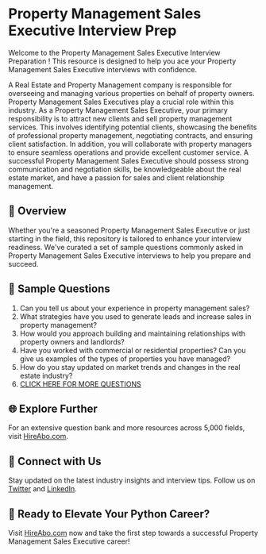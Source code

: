 # Property Management Sales Executive Interview Prep

Welcome to the Property Management Sales Executive Interview Preparation ! This resource is designed to help you ace your Property Management Sales Executive interviews with confidence.

A Real Estate and Property Management company is responsible for overseeing and managing various properties on behalf of property owners. Property Management Sales Executives play a crucial role within this industry. As a Property Management Sales Executive, your primary responsibility is to attract new clients and sell property management services. This involves identifying potential clients, showcasing the benefits of professional property management, negotiating contracts, and ensuring client satisfaction. In addition, you will collaborate with property managers to ensure seamless operations and provide excellent customer service. A successful Property Management Sales Executive should possess strong communication and negotiation skills, be knowledgeable about the real estate market, and have a passion for sales and client relationship management.

## 🚀 Overview

Whether you're a seasoned Property Management Sales Executive or just starting in the field, this repository is tailored to enhance your interview readiness. We've curated a set of sample questions commonly asked in Property Management Sales Executive interviews to help you prepare and succeed.

## 📝 Sample Questions

1. Can you tell us about your experience in property management sales?
2. What strategies have you used to generate leads and increase sales in property management?
3. How would you approach building and maintaining relationships with property owners and landlords?
4. Have you worked with commercial or residential properties? Can you give us examples of the types of properties you have managed?
5. How do you stay updated on market trends and changes in the real estate industry?
6. [CLICK HERE FOR MORE QUESTIONS](https://hireabo.com/job/21_1_21/Property%20Management%20Sales%20Executive)

## 🌐 Explore Further

For an extensive question bank and more resources across 5,000 fields, visit [HireAbo.com](https://www.hireabo.com).

## 📱 Connect with Us

Stay updated on the latest industry insights and interview tips. Follow us on [Twitter](https://twitter.com/hireabo) and [LinkedIn](https://www.linkedin.com/in/hire-abo-3609972a8/).

## 🚀 Ready to Elevate Your Python Career?

Visit [HireAbo.com](https://www.hireabo.com) now and take the first step towards a successful Property Management Sales Executive career!